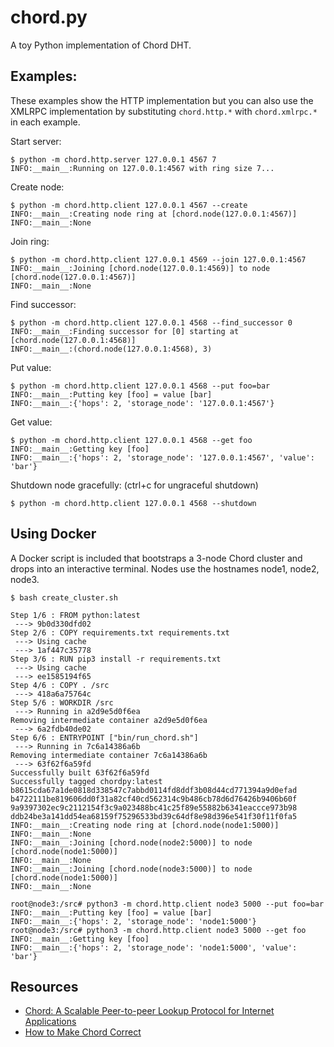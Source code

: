 # chord.py
A toy Python implementation of Chord DHT.

## Examples:
These examples show the HTTP implementation but you can also use the XMLRPC
implementation by substituting `chord.http.*` with `chord.xmlrpc.*` in each
example.

Start server:
```
$ python -m chord.http.server 127.0.0.1 4567 7
INFO:__main__:Running on 127.0.0.1:4567 with ring size 7...
```

Create node:
```
$ python -m chord.http.client 127.0.0.1 4567 --create
INFO:__main__:Creating node ring at [chord.node(127.0.0.1:4567)]
INFO:__main__:None
```

Join ring:
```
$ python -m chord.http.client 127.0.0.1 4569 --join 127.0.0.1:4567
INFO:__main__:Joining [chord.node(127.0.0.1:4569)] to node [chord.node(127.0.0.1:4567)]
INFO:__main__:None
```

Find successor:
```
$ python -m chord.http.client 127.0.0.1 4568 --find_successor 0
INFO:__main__:Finding successor for [0] starting at [chord.node(127.0.0.1:4568)]
INFO:__main__:(chord.node(127.0.0.1:4568), 3)
```

Put value:
```
$ python -m chord.http.client 127.0.0.1 4568 --put foo=bar
INFO:__main__:Putting key [foo] = value [bar]
INFO:__main__:{'hops': 2, 'storage_node': '127.0.0.1:4567'}
```

Get value:
```
$ python -m chord.http.client 127.0.0.1 4568 --get foo
INFO:__main__:Getting key [foo]
INFO:__main__:{'hops': 2, 'storage_node': '127.0.0.1:4567', 'value': 'bar'}
```

Shutdown node gracefully: (ctrl+c for ungraceful shutdown)
```
$ python -m chord.http.client 127.0.0.1 4568 --shutdown
```

## Using Docker
A Docker script is included that bootstraps a 3-node Chord cluster and drops
into an interactive terminal. Nodes use the hostnames node1, node2, node3.

```
$ bash create_cluster.sh

Step 1/6 : FROM python:latest
 ---> 9b0d330dfd02
Step 2/6 : COPY requirements.txt requirements.txt
 ---> Using cache
 ---> 1af447c35778
Step 3/6 : RUN pip3 install -r requirements.txt
 ---> Using cache
 ---> ee1585194f65
Step 4/6 : COPY . /src
 ---> 418a6a75764c
Step 5/6 : WORKDIR /src
 ---> Running in a2d9e5d0f6ea
Removing intermediate container a2d9e5d0f6ea
 ---> 6a2fdb40de02
Step 6/6 : ENTRYPOINT ["bin/run_chord.sh"]
 ---> Running in 7c6a14386a6b
Removing intermediate container 7c6a14386a6b
 ---> 63f62f6a59fd
Successfully built 63f62f6a59fd
Successfully tagged chordpy:latest
b8615cda67a1de0818d338547c7abbd0114fd8ddf3b08d44cd771394a9d0efad
b4722111be819606dd0f31a82cf40cd562314c9b486cb78d6d76426b9406b60f
9a9397302ec9c2112154f3c9a023488bc41c25f89e55882b6341eaccce973b98
ddb24be3a141dd54ea68159f75296533bd39c64df8e98d396e541f30f11f0fa5
INFO:__main__:Creating node ring at [chord.node(node1:5000)]
INFO:__main__:None
INFO:__main__:Joining [chord.node(node2:5000)] to node [chord.node(node1:5000)]
INFO:__main__:None
INFO:__main__:Joining [chord.node(node3:5000)] to node [chord.node(node1:5000)]
INFO:__main__:None

root@node3:/src# python3 -m chord.http.client node3 5000 --put foo=bar
INFO:__main__:Putting key [foo] = value [bar]
INFO:__main__:{'hops': 2, 'storage_node': 'node1:5000'}
root@node3:/src# python3 -m chord.http.client node3 5000 --get foo
INFO:__main__:Getting key [foo]
INFO:__main__:{'hops': 2, 'storage_node': 'node1:5000', 'value': 'bar'}
```

## Resources
* [Chord: A Scalable Peer-to-peer Lookup Protocol for Internet Applications](https://pdos.csail.mit.edu/papers/ton:chord/paper-ton.pdf)
* [How to Make Chord Correct](https://arxiv.org/pdf/1502.06461.pdf)
